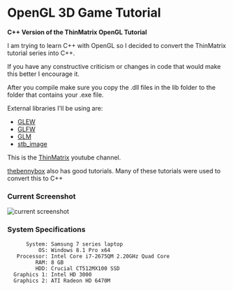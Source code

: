 # OpenGL 3D Game Tutorial
**C++ Version of the ThinMatrix OpenGL Tutorial**

I am trying to learn C++ with OpenGL so I decided to convert the ThinMatrix tutorial series into C++.

If you have any constructive criticism or changes in code that would make this better I encourage it.

After you compile make sure you copy the .dll files in the lib folder to the folder that contains your .exe file.

External libraries I'll be using are:
- [GLEW](http://glew.sourceforge.net/)
- [GLFW](http://www.glfw.org/)
- [GLM](http://glm.g-truc.net/0.9.6/index.html)
- [stb_image](https://github.com/nothings/stb)

This is the [ThinMatrix](https://www.youtube.com/user/ThinMatrix) youtube channel.

[thebennybox](https://www.youtube.com/user/thebennybox) also has good tutorials. Many of these tutorials were used to convert this to C++

### Current Screenshot ###
![current screenshot](https://github.com/iZastic/OpenGL_3D_Game_Tutorial/blob/master/current.png)

### System Specifications ###
          System: Samsung 7 series laptop
              OS: Windows 8.1 Pro x64
       Processor: Intel Core i7-2675QM 2.20GHz Quad Core
             RAM: 8 GB
             HDD: Crucial CT512MX100 SSD
      Graphics 1: Intel HD 3000
      Graphics 2: ATI Radeon HD 6470M
